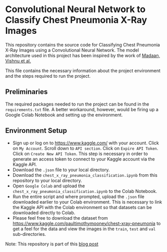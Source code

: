 # Convolutional Neural Network to Classify Chest Pneumonia X-Ray Images

This repository contains the source code for Classifying Chest Pneumonia X-Ray Images using a Convolutional Neural Network. The model architecture used in this project has been inspired by the work of [Madaan, Vishnu et al.](https://www.ncbi.nlm.nih.gov/pmc/articles/PMC7903219/)

This file contains the necessary information about the project environment and the steps required to run the project.

## Preliminaries 

The required packages needed to run the project can be found in the `requirements.txt` file. A better workaround, however, would be firing up a Google Colab Notebook and setting up the environment.

## Environment Setup

- Sign up or log on to https://www.kaggle.com/ with your account. Click on `My Account`. Scroll down to `API section`. Click on `Expire API Token`. Click on `Create New API Token`. This step is necessary in order to generate an access token to connect to your Kaggle account via the Kaggle API.
- Download the `.json` file to your local directory.
- Download the `chest_x_ray_pneumonia_classification.ipynb` from this repository to your local directory. 
- Open `Google Colab` and upload the `chest_x_ray_pneumonia_classification.ipynb` to the Colab Notebook.
- Run the entire script and where prompted, upload the `.json` file downloaded earlier to your Colab environment. This is necessary to link the Kaggle API with the Colab environment so that datasets can be downloaded directly to Colab.
- Please feel free to download the dataset from https://www.kaggle.com/paultimothymooney/chest-xray-pneumonia to get a feel for the data and view the images in the `train`, `test` and `val` sub-directories.

Note: This repository is part of this [blog post](https://writersbyte.com/datascience/chest-x-ray-pneumonia-classification-using-deep-neural-networks-with-keras/)
